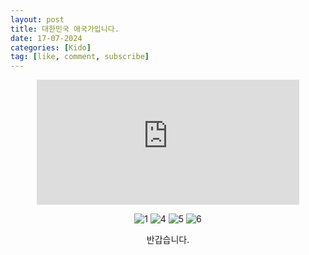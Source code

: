 ```yaml
---
layout: post
title: 대한민국 애국가입니다.
date: 17-07-2024
categories: [Kido]
tag: [like, comment, subscribe]
---
```


<center><iframe width="420" height="200" src="https://www.youtube.com/embed/DvrXsGhmpL0" title="National Anthem of South Korea | 애국가" frameborder="0" allow="accelerometer; autoplay; clipboard-write; encrypted-media; gyroscope; picture-in-picture; web-share" referrerpolicy="strict-origin-when-cross-origin" allowfullscreen></iframe>

![1](https://github.com/user-attachments/assets/1d513e3e-1441-42f8-a3fc-248bea7a3203)
![4](https://github.com/user-attachments/assets/08c2f73b-171d-42ca-bbb6-9ba167b36877)
![5](https://github.com/user-attachments/assets/acb5e925-d8b3-4971-8b07-d9ba9603f2dc)
![6](https://github.com/user-attachments/assets/e74c80ce-6341-47fd-af3a-ebee5df20bee)


반갑습니다.
